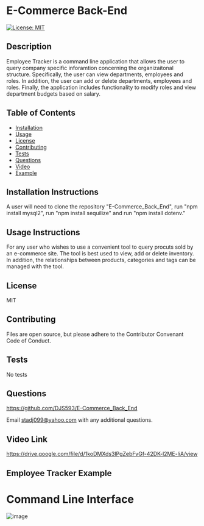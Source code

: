 # **E-Commerce Back-End**
  [![License: MIT](https://img.shields.io/badge/License-MIT-yellow.svg)](https://opensource.org/licenses/MIT)

  ## Description 
  Employee Tracker is a command line application that allows the user to query company specific inforamtion concerning the organizaitonal structure.  Specifically, the user can view departments, employees and roles.  In addition, the user can add or delete departments, employees and roles.  Finally, the application includes functionality to modify roles and view department budgets based on salary.   
  
  ## Table of Contents
  * [Installation](#installation)
  * [Usage](#usage)
  * [License](#license)
  * [Contributing](#contributing)
  * [Tests](#tests) 
  * [Questions](#questions)
  * [Video](#video)
  * [Example](#example)
  
  ## Installation Instructions <a name="installation"></a> 
  A user will need to clone the repository "E-Commerce_Back_End", run "npm install mysql2", run "npm install sequilize" and run "npm install dotenv."  
  
  ## Usage Instructions <a name="usage"></a>
  For any user who wishes to use a convenient tool to query procuts sold by an e-commerce site.  The tool is best used to view, add or delete inventory.  In addition, the relationships between products, categories and tags can be managed with the tool.
  
  ## License <a name="license"></a>
  MIT
  
  ## Contributing <a name="contributing"></a>
  Files are open source, but please adhere to the Contributor Convenant Code of Conduct.
  
  ## Tests <a name="tests"></a>
  No tests

  ## Questions <a name="questions"></a>
  https://github.com/DJS593/E-Commerce_Back_End
  
  Email stadj099@yahoo.com with any additional questions. 
 
  ## Video Link<a name="video"></a>
  https://drive.google.com/file/d/1koDMXds3lPgZebFvGf-42DK-l2ME-liA/view
  
  ## Employee Tracker Example<a name="example"></a>
  # Command Line Interface
  ![image](https://user-images.githubusercontent.com/61851131/84577410-b605d780-ad70-11ea-9242-b3a9ee248664.png)

